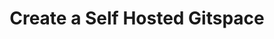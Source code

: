 ---
title: Create a Self Hosted Gitspace
description: Get Started with Harness CDE (Gitspaces)
sidebar_position: 5
sidebar_label: Create a Self Hosted Gitspace
---